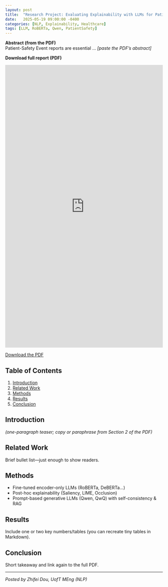 ```yaml
---
layout: post
title:  "Research Project: Evaluating Explainability with LLMs for Patient-Safety Event Reports"
date:   2025-05-19 09:00:00 -0400
categories: [NLP, Explainability, Healthcare]
tags: [LLM, RoBERTa, Qwen, PatientSafety]
---
```


**Abstract (from the PDF)**  
Patient-Safety Event reports are essential ... *[paste the PDF’s abstract]*

**Download full report (PDF)**  
<iframe
  src="https://docs.google.com/gview?embedded=1&url=https://ZhifeiDou.github.io/assets/pdf/MIE1520_Zhifei.pdf"
  width="100%"
  height="900px"
  style="border: none;">
</iframe>
<p><a href="/assets/pdf/MIE1520_Zhifei.pdf">Download the PDF</a></p>

## Table of Contents
1. [Introduction](#introduction)  
2. [Related Work](#related-work)  
3. [Methods](#methods)  
4. [Results](#results)  
5. [Conclusion](#conclusion)

## Introduction
*(one-paragraph teaser; copy or paraphrase from Section 2 of the PDF)*

## Related Work
Brief bullet list—just enough to show readers.

## Methods
* Fine-tuned encoder-only LLMs (RoBERTa, DeBERTa…)  
* Post-hoc explainability (Saliency, LIME, Occlusion)  
* Prompt-based generative LLMs (Qwen, QwQ) with self-consistency & RAG

## Results
Include one or two key numbers/tables (you can recreate tiny tables in Markdown).

## Conclusion
Short takeaway and link again to the full PDF.

---

*Posted by Zhifei Dou, UofT MEng (NLP)*  
